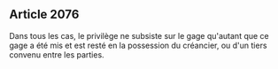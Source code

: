 Article 2076
----
Dans tous les cas, le privilège ne subsiste sur le gage qu'autant que ce gage a
été mis et est resté en la possession du créancier, ou d'un tiers convenu entre
les parties.
